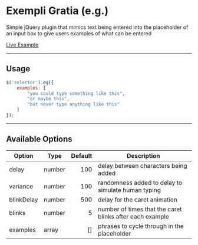 Exempli Gratia (e.g.)
=====================

Simple jQuery plugin that mimics text being entered into the placeholder of an input box to give users examples of what can be entered

[Live Example](http://flexdealer.github.io/exempli-gratia/)

________________________________________________________________________________________

Usage
-----

```javascript
$('selector').eg({
	examples: [
		"you could type something like this",
		"or maybe this",
		"but never type anything like this"
	]	
});
```

________________________________________________________________________________________

Available Options
-----------------
|  Option  | Type |Default|                      Description                       |
|----------|------|------:|--------------------------------------------------------|
|delay     |number|    100|delay between characters being added                    |
|variance  |number|    100|randomness added to delay to simulate human typing      |
|blinkDelay|number|    500|delay for the caret animation                           |
|blinks    |number|      5|number of times that the caret blinks after each example|
|examples  |array |     []|phrases to cycle through in the placeholder             |
